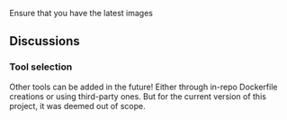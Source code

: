

Ensure that you have the latest images



## Discussions
### Tool selection
Other tools can be added in the future! Either through in-repo Dockerfile creations or using third-party ones. But for the current version of this project, it was deemed out of scope.
